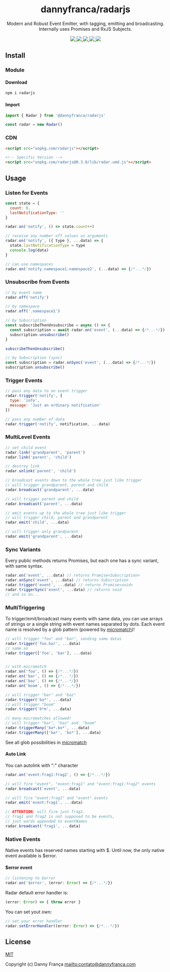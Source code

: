 <h1 align="center">dannyfranca/radarjs</h1>
<p align="center">Modern and Robust Event Emitter, with tagging, emitting and broadcasting. Internally uses Promises and RxJS Subjects.</p>
<p align="center">

<a href="https://npmjs.com/package/@dannyfranca/radarjs" target="_blank">
    <img src="https://img.shields.io/npm/dt/@dannyfranca/radarjs.svg?style=flat-square&logo=npm" />
</a>

<a href="https://npmjs.com/package/@dannyfranca/radarjs" target="_blank">
    <img src="https://img.shields.io/npm/v/@dannyfranca/radarjs/latest.svg?style=flat-square&logo=npm" />
</a>

<a href="https://travis-ci.com/dannyfranca/radarjs" target="_blank">
    <img src="https://img.shields.io/travis/dannyfranca/radarjs?style=flat-square&logo=travis" />
</a>

<a href="https://codecov.io/gh/dannyfranca/radarjs" target="_blank">
    <img src="https://img.shields.io/codecov/c/github/dannyfranca/radarjs?style=flat-square&logo=codecov" />
</a>

<a href="https://david-dm.org/dannyfranca/radarjs" target="_blank">
    <img src="https://david-dm.org/dannyfranca/radarjs/status.svg?style=flat-square" />
</a>

</p>

## Install

### Module

#### Download

```bash
npm i radarjs
```

#### Import

```js
import { Radar } from '@dannyfranca/radarjs'

const radar = new Radar()
```

### CDN

```html
<script src="unpkg.com/radarjs"></script>

<!-- Specific Version -->
<script src="unpkg.com/radarjs@0.3.0/lib/radar.umd.js"></script>
```

## Usage

### Listen for Events

```js
const state = {
  count: 0,
  lastNotificationType: ''
}

radar.on('notify', () => state.count++)

// receive any number off values as arguments
radar.on('notify', ({ type }, ...data) => {
  state.lastNotificationType = type
  console.log(data)
}

// can use namespaces
radar.on('notify.namespace1.namespace2', (...data) => {/*...*/})
```

### Unsubscribe from Events

```js
// by event name
radar.off('notify')

// by namespace
radar.off('.namespace1')

// by Subscription
const subscribeThenUnsubscribe = async () => {
  const subscription = await radar.on('event', (...data) => {/*...*/})
  subscription.unsubscribe()
}

subscribeThenUnsubscribe()

// by Subscription (sync)
const subscription = radar.onSync('event', (...data) => {/*...*/})
subscription.unsubscribe()
```

### Trigger Events

```js
// pass any data to an event trigger
radar.trigger('notify', {
  type: 'info',
  message: 'Just an ordinary notification'
})

// pass any number of data
radar.trigger('notify', notification, ...data)
```

### MultiLevel Events

```js
// set child event
radar.link('grandparent', 'parent')
radar.link('parent', 'child')

// destroy link
radar.unlink('parent', 'child')

// broadcast events down to the whole tree just like trigger
// will trigger grandparent, parent and child
radar.broadcast('grandparent', ...data)

// will trigger parent and child
radar.broadcast('parent', ...data)

// emit events up to the whole tree just like trigger
// will trigger child, parent and grandparent
radar.emit('child', ...data)

// will trigger only grandparent
radar.emit('grandparent', ...data)
```

### Sync Variants

Every public methods returns Promises, but each one has a sync variant, with same syntax.

```js
radar.on('event', ...data) // returns Promise<Subscription>
radar.onSync('event', ...data) // returns Subscription
radar.trigger('event', ...data) // returns Promise<void>
radar.triggerSync('event', ...data) // returns void
// and so on...
```

### MultiTriggering

To trigger/emit/broadcast many events with same data, you can use arrays of strings or a single string with event names separated by dots. Each event name is resolved by a glob pattern (powered by [micromatch](https://github.com/micromatch/micromatch))!

```js
// will trigger "foo" and "bar", sending same datas
radar.trigger('foo.bar', ...data)
// same as
radar.trigger(['foo', 'bar'], ...data)


// with micromatch
radar.on('foo', () => {/*...*/})
radar.on('bar', () => {/*...*/})
radar.on('baz', () => {/*...*/})
radar.on('boom', () => {/*...*/})

// will trigger "bar" and "baz"
radar.trigger('ba*', ...data) 
// will trigger "boom"
radar.trigger('b*m', ...data)

// many micromatches allowed!
// will trigger "bar", "baz" and  "boom"
radar.triggerMany('ba*.bo*', ...data)
radar.triggerMany(['ba*', 'bo*'], ...data)
```

See all glob possibilities in [micromatch](https://github.com/micromatch/micromatch)

#### Auto Link

You can autolink with ":" character

```js
radar.on('event:frag1:frag2', () => {/*...*/})

// will fire "event", "event:frag1" and "event:frag1:frag2" events
radar.broadcast('event', ...data)

// will fire "event:frag1" and "event" events
radar.emit('event:frag1', ...data)

// ATTENTION: will fire just frag1.
// frag1 and frag2 is not supposed to be events,
// just words appended to eventNames
radar.broadcast('frag1', ...data)
```

### Native Events

Native events has reserved names starting with $. Until now, the only native event available is $error.

#### $error event

```typescript
// listening to $error
radar.on('$error', (error: Error) => {/*...*/})
```

Radar default error handler is:

```typescript
(error: Error) => { throw error }
```

You can set yout own:

```typescript
// set your error handler
radar.setErrorHandler((error: Error) => {/*...*/})
```

## License

[MIT](./LICENSE)

Copyright (c) Danny França <mailto:contato@dannyfranca.com>
